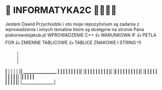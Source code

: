 # 🦼 INFORMATYKA2C 🦼🛬🏬🏬
Jestem Dawid Przychodzki i oto moje repozytorium są zadania z wprowadzenia i innych tematów które są dostępne na stronie Pana piskorowskijakub.pl
WPROWADZENIE C++ 👍
WARUNKOWA IF 👍
PETLA FOR 👍
ZMIENNE TABLICOWE 👍
TABLICE ZNAKOWE I STRING 👎


 
         |
         |
         | 
 ________|________
|                |
|                |
|________________|   ________________
|                |  |                |
|                |  |                |
|________________|  |________________|
|                |  |                |
|                |  |                |
|________________|  |________________|
|                |  |                |
|                |  |                |
|________________|  |________________|
|                |  |                |  
|                |  |                |
|________________|  |________________|
|                |  |                |  
|                |  |                |
|________________|  |________________|     
